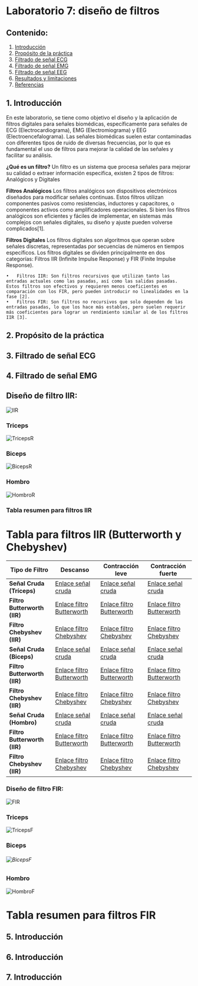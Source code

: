 # Laboratorio 7: diseño de filtros

## Contenido:
1. [Introducción](#introducción)
2. [Propósito de la práctica](#propósito-de-la-práctica)
3. [Filtrado de señal ECG](#filtrado-de-señal-ecg) 
4. [Filtrado de señal EMG](#filtrado-de-señal-emg)
5. [Filtrado de señal EEG](#filtrado-de-señal-eeg) 
6. [Resultados y limitaciones](#resultados-y-limitaciones)  
7. [Referencias](#referencias)


## 1. Introducción <a name="introducción"></a>
En este laboratorio, se tiene como objetivo el diseño y la aplicación de filtros digitales para señales biomédicas, específicamente para señales de ECG (Electrocardiograma), EMG (Electromiograma) y EEG (Electroencefalograma). Las señales biomédicas suelen estar contaminadas con diferentes tipos de ruido de diversas frecuencias, por lo que es fundamental el uso de filtros para mejorar la calidad de las señales y facilitar su análisis.

**¿Qué es un filtro?**
Un filtro es un sistema que procesa señales para mejorar su calidad o extraer información especifica, existen 2 tipos de filtros: Analógicos y Digitales

**Filtros Analógicos**
Los filtros analógicos son dispositivos electrónicos diseñados para modificar señales continuas. Estos filtros utilizan componentes pasivos como resistencias, inductores y capacitores, o componentes activos como amplificadores operacionales. Si bien los filtros analógicos son eficientes y fáciles de implementar, en sistemas más complejos con señales digitales, su diseño y ajuste pueden volverse complicados[1].

**Filtros Digitales**
Los filtros digitales son algoritmos que operan sobre señales discretas, representadas por secuencias de números en tiempos específicos. Los filtros digitales se dividen principalmente en dos categorías: Filtros IIR (Infinite Impulse Response) y FIR (Finite Impulse Response).

	•	Filtros IIR: Son filtros recursivos que utilizan tanto las entradas actuales como las pasadas, así como las salidas pasadas. Estos filtros son efectivos y requieren menos coeficientes en comparación con los FIR, pero pueden introducir no linealidades en la fase [2].
	•	Filtros FIR: Son filtros no recursivos que solo dependen de las entradas pasadas, lo que los hace más estables, pero suelen requerir más coeficientes para lograr un rendimiento similar al de los filtros IIR [3].

## 2. Propósito de la práctica <a name="propósito-de-la-práctica"></a>
## 3. Filtrado de señal ECG <a name="filtrado-de-señal-ecg"></a>
## 4. Filtrado de señal EMG <a name="filtrado-de-señal-emg"></a>

## Diseño de filtro IIR:
![IIR](./Imágenes%20en%20el%20anexo/IIR.png)

### Triceps

![TricepsR](./Imágenes%20en%20el%20anexo/TricepsR.png)

### Biceps

![BicepsR](./Imágenes%20en%20el%20anexo/BicepsR.png)

### Hombro 

![HombroR](./Imágenes%20en%20el%20anexo/HombroR.png)

### Tabla resumen para filtros IIR

# Tabla para filtros IIR (Butterworth y Chebyshev)

| Tipo de Filtro        | Descanso           | Contracción leve   | Contracción fuerte  |
|-----------------------|--------------------|--------------------|---------------------|
| **Señal Cruda (Tríceps)** | [Enlace señal cruda](#)  | [Enlace señal cruda](#)  | [Enlace señal cruda](#)  |
| **Filtro Butterworth (IIR)** | [Enlace filtro Butterworth](#) | [Enlace filtro Butterworth](#) | [Enlace filtro Butterworth](#) |
| **Filtro Chebyshev (IIR)**  | [Enlace filtro Chebyshev](#)  | [Enlace filtro Chebyshev](#)  | [Enlace filtro Chebyshev](#)  |
| **Señal Cruda (Biceps)** | [Enlace señal cruda](#)  | [Enlace señal cruda](#)  | [Enlace señal cruda](#)  |
| **Filtro Butterworth (IIR)** | [Enlace filtro Butterworth](#) | [Enlace filtro Butterworth](#) | [Enlace filtro Butterworth](#) |
| **Filtro Chebyshev (IIR)**  | [Enlace filtro Chebyshev](#)  | [Enlace filtro Chebyshev](#)  | [Enlace filtro Chebyshev](#)  |
| **Señal Cruda (Hombro)** | [Enlace señal cruda](#)  | [Enlace señal cruda](#)  | [Enlace señal cruda](#)  |
| **Filtro Butterworth (IIR)** | [Enlace filtro Butterworth](#) | [Enlace filtro Butterworth](#) | [Enlace filtro Butterworth](#) |
| **Filtro Chebyshev (IIR)**  | [Enlace filtro Chebyshev](#)  | [Enlace filtro Chebyshev](#)  | [Enlace filtro Chebyshev](#)  |



### Diseño de filtro FIR:
![FIR](./Imágenes%20en%20el%20anexo/FIR.png)

### Triceps

![TricepsF](./Imágenes%20en%20el%20anexo/TricepsF.png)

### Biceps

###### ![BicepsF](./Imágenes%20en%20el%20anexo/BicepsF.png)

### Hombro 

![HombroF](./Imágenes%20en%20el%20anexo/HombroF.png)

# Tabla resumen para filtros FIR



## 5. Introducción <a name="introducción"></a>
## 6. Introducción <a name="introducción"></a>
## 7. Introducción <a name="introducción"></a>
